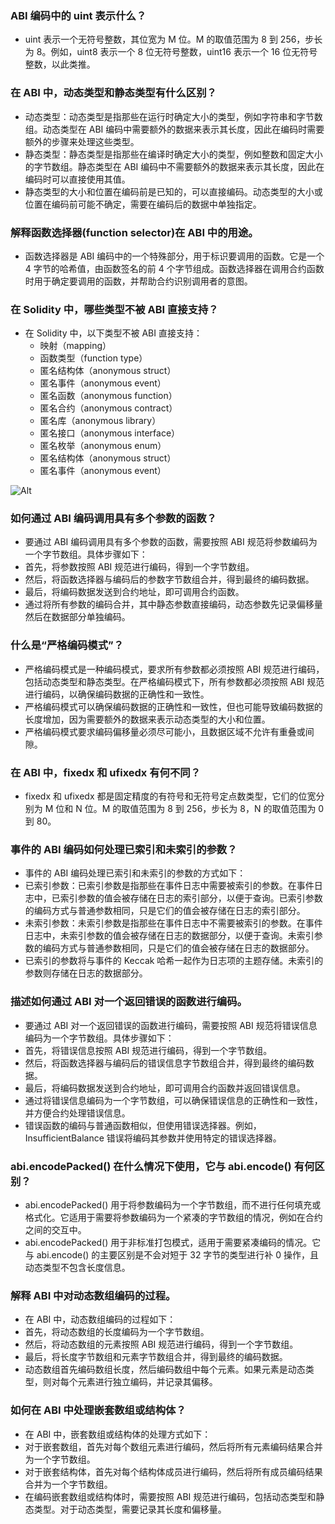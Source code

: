 ### ABI 编码中的 uint<M> 表示什么？

- uint<M> 表示一个无符号整数，其位宽为 M 位。M 的取值范围为 8 到 256，步长为 8。例如，uint8 表示一个 8 位无符号整数，uint16 表示一个 16 位无符号整数，以此类推。

### 在 ABI 中，动态类型和静态类型有什么区别？

- 动态类型：动态类型是指那些在运行时确定大小的类型，例如字符串和字节数组。动态类型在 ABI 编码中需要额外的数据来表示其长度，因此在编码时需要额外的步骤来处理这些类型。
- 静态类型：静态类型是指那些在编译时确定大小的类型，例如整数和固定大小的字节数组。静态类型在 ABI 编码中不需要额外的数据来表示其长度，因此在编码时可以直接使用其值。
- 静态类型的大小和位置在编码前是已知的，可以直接编码。动态类型的大小或位置在编码前可能不确定，需要在编码后的数据中单独指定。

### 解释函数选择器(function selector)在 ABI 中的用途。

- 函数选择器是 ABI 编码中的一个特殊部分，用于标识要调用的函数。它是一个 4 字节的哈希值，由函数签名的前 4 个字节组成。函数选择器在调用合约函数时用于确定要调用的函数，并帮助合约识别调用者的意图。

### 在 Solidity 中，哪些类型不被 ABI 直接支持？

- 在 Solidity 中，以下类型不被 ABI 直接支持：
  - 映射（mapping）
  - 函数类型（function type）
  - 匿名结构体（anonymous struct）
  - 匿名事件（anonymous event）
  - 匿名函数（anonymous function）
  - 匿名合约（anonymous contract）
  - 匿名库（anonymous library）
  - 匿名接口（anonymous interface）
  - 匿名枚举（anonymous enum）
  - 匿名结构体（anonymous struct）
  - 匿名事件（anonymous event）

![Alt](images/screenshot-20241008-142210.png)

### 如何通过 ABI 编码调用具有多个参数的函数？

- 要通过 ABI 编码调用具有多个参数的函数，需要按照 ABI 规范将参数编码为一个字节数组。具体步骤如下：
- 首先，将参数按照 ABI 规范进行编码，得到一个字节数组。
- 然后，将函数选择器与编码后的参数字节数组合并，得到最终的编码数据。
- 最后，将编码数据发送到合约地址，即可调用合约函数。
- 通过将所有参数的编码合并，其中静态参数直接编码，动态参数先记录偏移量然后在数据部分单独编码。

### 什么是“严格编码模式”？

- 严格编码模式是一种编码模式，要求所有参数都必须按照 ABI 规范进行编码，包括动态类型和静态类型。在严格编码模式下，所有参数都必须按照 ABI 规范进行编码，以确保编码数据的正确性和一致性。
- 严格编码模式可以确保编码数据的正确性和一致性，但也可能导致编码数据的长度增加，因为需要额外的数据来表示动态类型的大小和位置。
- 严格编码模式要求编码偏移量必须尽可能小，且数据区域不允许有重叠或间隙。

### 在 ABI 中，fixed<M>x<N> 和 ufixed<M>x<N> 有何不同？

- fixed<M>x<N> 和 ufixed<M>x<N> 都是固定精度的有符号和无符号定点数类型，它们的位宽分别为 M 位和 N 位。M 的取值范围为 8 到 256，步长为 8，N 的取值范围为 0 到 80。

### 事件的 ABI 编码如何处理已索引和未索引的参数？

- 事件的 ABI 编码处理已索引和未索引的参数的方式如下：
- 已索引参数：已索引参数是指那些在事件日志中需要被索引的参数。在事件日志中，已索引参数的值会被存储在日志的索引部分，以便于查询。已索引参数的编码方式与普通参数相同，只是它们的值会被存储在日志的索引部分。
- 未索引参数：未索引参数是指那些在事件日志中不需要被索引的参数。在事件日志中，未索引参数的值会被存储在日志的数据部分，以便于查询。未索引参数的编码方式与普通参数相同，只是它们的值会被存储在日志的数据部分。
- 已索引的参数将与事件的 Keccak 哈希一起作为日志项的主题存储。未索引的参数则存储在日志的数据部分。

### 描述如何通过 ABI 对一个返回错误的函数进行编码。

- 要通过 ABI 对一个返回错误的函数进行编码，需要按照 ABI 规范将错误信息编码为一个字节数组。具体步骤如下：
- 首先，将错误信息按照 ABI 规范进行编码，得到一个字节数组。
- 然后，将函数选择器与编码后的错误信息字节数组合并，得到最终的编码数据。
- 最后，将编码数据发送到合约地址，即可调用合约函数并返回错误信息。
- 通过将错误信息编码为一个字节数组，可以确保错误信息的正确性和一致性，并方便合约处理错误信息。
- 错误函数的编码与普通函数相似，但使用错误选择器。例如，InsufficientBalance 错误将编码其参数并使用特定的错误选择器。

### abi.encodePacked() 在什么情况下使用，它与 abi.encode() 有何区别？

- abi.encodePacked() 用于将参数编码为一个字节数组，而不进行任何填充或格式化。它适用于需要将参数编码为一个紧凑的字节数组的情况，例如在合约之间的交互中。
- abi.encodePacked() 用于非标准打包模式，适用于需要紧凑编码的情况。它与 abi.encode() 的主要区别是不会对短于 32 字节的类型进行补 0 操作，且动态类型不包含长度信息。

### 解释 ABI 中对动态数组编码的过程。

- 在 ABI 中，动态数组编码的过程如下：
- 首先，将动态数组的长度编码为一个字节数组。
- 然后，将动态数组的元素按照 ABI 规范进行编码，得到一个字节数组。
- 最后，将长度字节数组和元素字节数组合并，得到最终的编码数据。
- 动态数组首先编码数组长度，然后编码数组中每个元素。如果元素是动态类型，则对每个元素进行独立编码，并记录其偏移。

### 如何在 ABI 中处理嵌套数组或结构体？

- 在 ABI 中，嵌套数组或结构体的处理方式如下：
- 对于嵌套数组，首先对每个数组元素进行编码，然后将所有元素编码结果合并为一个字节数组。
- 对于嵌套结构体，首先对每个结构体成员进行编码，然后将所有成员编码结果合并为一个字节数组。
- 在编码嵌套数组或结构体时，需要按照 ABI 规范进行编码，包括动态类型和静态类型。对于动态类型，需要记录其长度和偏移量。
